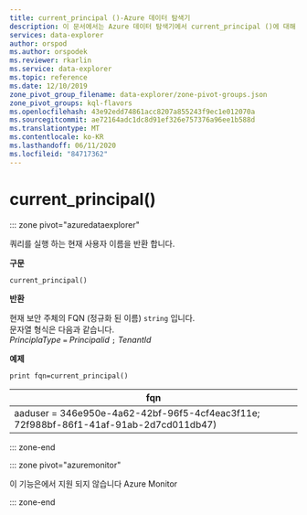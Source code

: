 ```yaml
---
title: current_principal ()-Azure 데이터 탐색기
description: 이 문서에서는 Azure 데이터 탐색기에서 current_principal ()에 대해 설명 합니다.
services: data-explorer
author: orspod
ms.author: orspodek
ms.reviewer: rkarlin
ms.service: data-explorer
ms.topic: reference
ms.date: 12/10/2019
zone_pivot_group_filename: data-explorer/zone-pivot-groups.json
zone_pivot_groups: kql-flavors
ms.openlocfilehash: 43e92edd74861acc8207a855243f9ec1e012070a
ms.sourcegitcommit: ae72164adc1dc8d91ef326e757376a96ee1b588d
ms.translationtype: MT
ms.contentlocale: ko-KR
ms.lasthandoff: 06/11/2020
ms.locfileid: "84717362"
---
```

# <a name="current_principal"></a>current_principal()

::: zone pivot="azuredataexplorer"

쿼리를 실행 하는 현재 사용자 이름을 반환 합니다.

**구문**

`current_principal()`

**반환**

현재 보안 주체의 FQN (정규화 된 이름) `string` 입니다.  
문자열 형식은 다음과 같습니다.  
*PrinciplaType* `=` *Principalid* `;` *TenantId*

**예제**

<!-- csl: https://help.kusto.windows.net/Samples -->
```kusto
print fqn=current_principal()
```

|fqn|
|---|
|aaduser = 346e950e-4a62-42bf-96f5-4cf4eac3f11e; 72f988bf-86f1-41af-91ab-2d7cd011db47)|

::: zone-end

::: zone pivot="azuremonitor"

이 기능은에서 지원 되지 않습니다 Azure Monitor

::: zone-end
